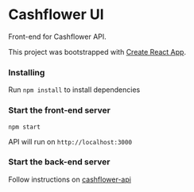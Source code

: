 # Cashflower UI
Front-end for Cashflower API.

This project was bootstrapped with [Create React App](https://github.com/facebookincubator/create-react-app).

### Installing

Run `npm install` to install dependencies

### Start the front-end server

```
npm start
```

API will run on `http://localhost:3000`

### Start the back-end server

Follow instructions on [cashflower-api](https://github.com/niiick1/cashflower-api)